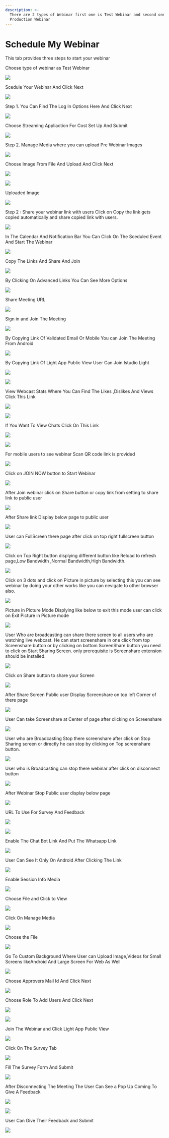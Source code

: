 ```yaml
---
description: >-
  There are 2 types of Webinar first one is Test Webinar and second one is
  Production Webinar
---
```


# Schedule My Webinar

This tab provides three steps to start your webinar

Choose type of webinar as Test Webinar

![](.gitbook/assets/image%20%2862%29.png)

Scedule Your Webinar And Click Next

![](.gitbook/assets/image%20%28292%29.png)

Step 1. You Can Find The Log In Options Here And Click Next

![](.gitbook/assets/image%20%28285%29.png)

Choose Streaming Appliaction For Cost Set Up And Submit

![](.gitbook/assets/image%20%28300%29.png)

Step 2. Manage Media where you can upload Pre Webinar Images

![](.gitbook/assets/image%20%28295%29.png)

Choose Image From File And Upload And Click Next

![](.gitbook/assets/image%20%28297%29.png)

![](.gitbook/assets/image%20%28289%29.png)

Uploaded Image

![](.gitbook/assets/image%20%28290%29.png)





Step 2 : Share your webinar link with users Click on Copy the link gets copied automatically and share copied link with users.

![](.gitbook/assets/image%20%2833%29%20%281%29.png)

In The Calendar And Notification Bar You Can Click On The Sceduled Event And Start The Webinar

![](.gitbook/assets/image%20%28303%29.png)

Copy The Links And Share And Join

![](.gitbook/assets/image%20%28314%29.png)

By Clicking On Advanced Links You Can See More Options

![](.gitbook/assets/image%20%28304%29.png)

Share Meeting URL 

![](.gitbook/assets/image%20%28301%29.png)

Sign in and Join The Meeting

![](.gitbook/assets/image%20%28310%29.png)

By Copying Link Of Validated Email Or Mobile You can Join The Meeting From Android

![](.gitbook/assets/image%20%28305%29.png)

By Copying Link Of Light App Public View User Can Join Istudio Light

![](.gitbook/assets/image%20%28313%29.png)

![](.gitbook/assets/image%20%28308%29.png)

View Webcast Stats Where You Can Find The Likes ,Dislikes And Views Click This Link

![](.gitbook/assets/image%20%28309%29.png)

![](.gitbook/assets/image%20%28312%29.png)

If You Want To View Chats Click On This Link  


![](.gitbook/assets/image%20%28311%29.png)



![](.gitbook/assets/image%20%28306%29.png)

For mobile users to see webinar Scan QR code link is provided

![](.gitbook/assets/image%20%28186%29.png)

Click on JOIN NOW button to Start Webinar

![](.gitbook/assets/image%20%2866%29.png)

After Join webinar click on Share button or copy link from setting to share link to public user

![](.gitbook/assets/image%20%28109%29.png)

After Share link Display below page to public user

![](.gitbook/assets/image%20%2865%29.png)

User can FullScreen there page after click on top right fullscreen button

![](.gitbook/assets/image%20%283%29%20%281%29.png)

  
Click on Top Right button displying different button like Reload to refresh page,Low Bandwidth ,Normal Bandwidth,High Bandwidth.

![](.gitbook/assets/image%20%28144%29.png)

Click on  3 dots and click on Picture in picture by selecting this you can see webinar by doing your other works like you can nevigate to other browser also.

![](.gitbook/assets/image%20%2876%29.png)

Picture in Picture Mode Displying like below to exit this mode user can click on Exit Picture in Picture mode

![](.gitbook/assets/image%20%28139%29.png)

User Who are broadcasting can share there screen to all users who are watching live webcast. He can start screenshare in one click from top Screenshare button or by clicking on bottom ScreenShare button you need to click on Start Sharing Screen. only prerequisite is Screenshare extension should be installed.

![](.gitbook/assets/image%20%28129%29%20%281%29.png)

Click on Share button to share your Screen

![](.gitbook/assets/image%20%2896%29.png)

After Share Screen Public user Display Screenshare on top left Corner of there page 

![](.gitbook/assets/image%20%2847%29%20%282%29.png)

User Can take Screenshare at Center of page after clicking on Screenshare 

![](.gitbook/assets/image%20%2874%29%20%281%29.png)

User who are Broadcasting Stop there screenshare after click on Stop Sharing screen or directly he can stop by clicking on Top screenshare button.

![](.gitbook/assets/image%20%282%29%20%281%29.png)

User who is Broadcasting can stop there webinar after click on disconnect button

![](.gitbook/assets/image%20%2841%29.png)

After Webinar Stop Public user display below page

![](.gitbook/assets/image%20%28250%29.png)

URL To Use For Survey And Feedback

![](.gitbook/assets/image%20%28278%29.png)

![](.gitbook/assets/image%20%28279%29.png)

Enable The Chat Bot Link And Put The Whatsapp Link

![](.gitbook/assets/image%20%28275%29.png)

User Can See It Only On Android After Clicking The Link

![](.gitbook/assets/image%20%28271%29.png)

Enable Session Info Media

![](.gitbook/assets/image%20%28276%29.png)

Choose File and Click to View

![](.gitbook/assets/image%20%28274%29.png)

Click On Manage Media

![](.gitbook/assets/image%20%28272%29.png)

Choose the File

![](.gitbook/assets/image%20%28273%29.png)

Go To Custom Background Where User can Upload Image,Videos for Small Screens likeAndroid And Large Screen For Web As Well

![](.gitbook/assets/image%20%28277%29.png)

Choose Approvers Mail Id And Click Next

![](.gitbook/assets/image%20%28264%29.png)

Choose Role To Add Users And Click Next

![](.gitbook/assets/image%20%28262%29.png)

![](.gitbook/assets/image%20%28242%29.png)

Join The Webinar and Click Light App Public View

![](.gitbook/assets/image%20%28265%29.png)

Click On The Survey Tab

![](.gitbook/assets/image%20%28258%29.png)

Fill The Survey Form And Submit

![](.gitbook/assets/image%20%28260%29.png)

After Disconnecting The Meeting The User Can See a Pop Up Coming To Give A Feedback

![](.gitbook/assets/image%20%28252%29.png)

![](.gitbook/assets/image%20%28225%29.png)



User Can Give Their Feedback and Submit

![](.gitbook/assets/image%20%28236%29.png)













